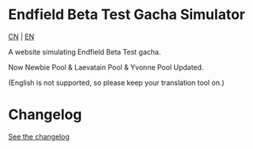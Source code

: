 # Endfield Beta Test Gacha Simulator

[CN](README.md) | [EN](README_en.md)

A website simulating Endfield Beta Test gacha.

Now Newbie Pool & Laevatain Pool & Yvonne Pool Updated.

(English is not supported, so please keep your translation tool on.)

# Changelog

[See the changelog](update_en.md)
